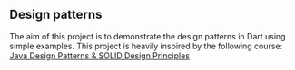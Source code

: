 ## Design patterns

The aim of this project is to demonstrate the design patterns in Dart using simple examples.
This project is heavily inspired by the following
course: [Java Design Patterns & SOLID Design Principles](https://www.udemy.com/course/design-patterns-in-java-concepts-hands-on-projects/)
